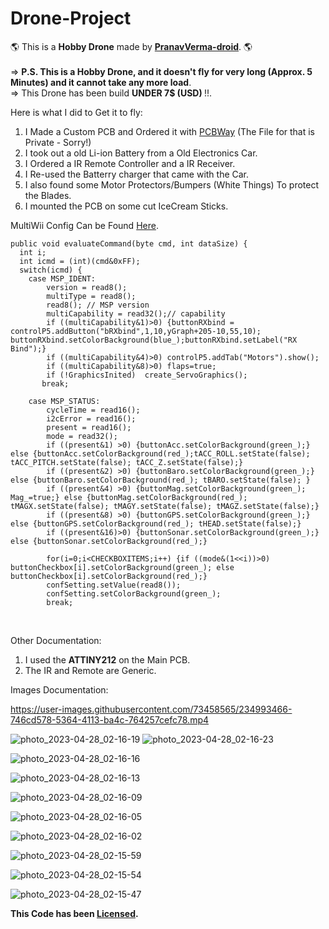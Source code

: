# Drone-Project
🌎 This is a <b>Hobby Drone</b> made by <b>[PranavVerma-droid](https://web.craftingrealm.tk)</b>. 🌎 <br><br>
=> <b>P.S. This is a Hobby Drone, and it doesn't fly for very long (Approx. 5 Minutes) and it cannot take any more load</b>. <br>
=> This Drone has been build <b>UNDER 7$ (USD) </b>!!.

Here is what I did to Get it to fly: <br>
1. I Made a Custom PCB and Ordered it with [PCBWay](https://www.pcbway.com) (The File for that is Private - Sorry!)
2. I took out a old Li-ion Battery from a Old Electronics Car.
3. I Ordered a IR Remote Controller and a IR Receiver.
4. I Re-used the Batterry charger that came with the Car.
5. I also found some Motor Protectors/Bumpers (White Things) To protect the Blades.
6. I mounted the PCB on some cut IceCream Sticks.

MultiWii Config Can be Found [Here](https://github.com/PranavVerma-droid/Drone-Project/blob/main/Code%20(MultiWii)/MultiWiiConf/MultiWiiConf.pde).
```
public void evaluateCommand(byte cmd, int dataSize) {
  int i;
  int icmd = (int)(cmd&0xFF);
  switch(icmd) {
    case MSP_IDENT:
        version = read8();
        multiType = read8();
        read8(); // MSP version
        multiCapability = read32();// capability
        if ((multiCapability&1)>0) {buttonRXbind = controlP5.addButton("bRXbind",1,10,yGraph+205-10,55,10); buttonRXbind.setColorBackground(blue_);buttonRXbind.setLabel("RX Bind");}
        if ((multiCapability&4)>0) controlP5.addTab("Motors").show();
        if ((multiCapability&8)>0) flaps=true;
        if (!GraphicsInited)  create_ServoGraphics();
       break;

    case MSP_STATUS:
        cycleTime = read16();
        i2cError = read16();
        present = read16();
        mode = read32();
        if ((present&1) >0) {buttonAcc.setColorBackground(green_);} else {buttonAcc.setColorBackground(red_);tACC_ROLL.setState(false); tACC_PITCH.setState(false); tACC_Z.setState(false);}
        if ((present&2) >0) {buttonBaro.setColorBackground(green_);} else {buttonBaro.setColorBackground(red_); tBARO.setState(false); }
        if ((present&4) >0) {buttonMag.setColorBackground(green_); Mag_=true;} else {buttonMag.setColorBackground(red_); tMAGX.setState(false); tMAGY.setState(false); tMAGZ.setState(false);}
        if ((present&8) >0) {buttonGPS.setColorBackground(green_);} else {buttonGPS.setColorBackground(red_); tHEAD.setState(false);}
        if ((present&16)>0) {buttonSonar.setColorBackground(green_);} else {buttonSonar.setColorBackground(red_);}

        for(i=0;i<CHECKBOXITEMS;i++) {if ((mode&(1<<i))>0) buttonCheckbox[i].setColorBackground(green_); else buttonCheckbox[i].setColorBackground(red_);}
        confSetting.setValue(read8());
        confSetting.setColorBackground(green_);
        break;
``` 
<br>

Other Documentation:
1. I used the <b>ATTINY212</b> on the Main PCB.
2. The IR and Remote are Generic.

Images Documentation:


https://user-images.githubusercontent.com/73458565/234993466-746cd578-5364-4113-ba4c-764257cefc78.mp4


![photo_2023-04-28_02-16-19](https://user-images.githubusercontent.com/73458565/234993839-4af88486-3edb-49e8-bf2a-3814396a040c.jpg)
![photo_2023-04-28_02-16-23](https://user-images.githubusercontent.com/73458565/234993873-0c5ed616-3405-45a8-bc78-573b746fda76.jpg)


![photo_2023-04-28_02-16-16](https://user-images.githubusercontent.com/73458565/234993894-efb5d054-9d78-48df-863c-bd55b61027a5.jpg)


![photo_2023-04-28_02-16-13](https://user-images.githubusercontent.com/73458565/234993913-75b55853-cb26-4a9e-9ea1-725cd80db2f7.jpg)


![photo_2023-04-28_02-16-09](https://user-images.githubusercontent.com/73458565/234993930-060bda87-c356-4a70-b17a-4a2e63a2d6a2.jpg)



![photo_2023-04-28_02-16-05](https://user-images.githubusercontent.com/73458565/234993948-54ff1e37-8174-420e-b317-090fee10fc53.jpg)

![photo_2023-04-28_02-16-02](https://user-images.githubusercontent.com/73458565/234993974-050c96a1-9b7f-4055-8671-9c6e85cde447.jpg)


![photo_2023-04-28_02-15-59](https://user-images.githubusercontent.com/73458565/234993991-fb42b6d2-8fa4-434a-b8bc-9f91b1e84188.jpg)



![photo_2023-04-28_02-15-54](https://user-images.githubusercontent.com/73458565/234994032-c9b0e338-5337-452e-b92f-88c10fc8702f.jpg)

![photo_2023-04-28_02-15-47](https://user-images.githubusercontent.com/73458565/234994048-81a56402-5237-404e-ac1d-832e5dd324f2.jpg)


<b>This Code has been [Licensed](LICENSE).
